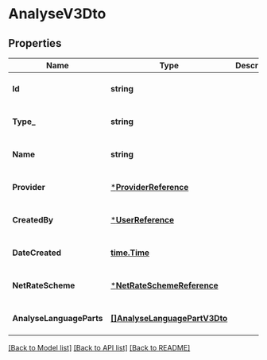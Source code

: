 # AnalyseV3Dto

## Properties
Name | Type | Description | Notes
------------ | ------------- | ------------- | -------------
**Id** | **string** |  | [optional] [default to null]
**Type_** | **string** |  | [optional] [default to null]
**Name** | **string** |  | [optional] [default to null]
**Provider** | [***ProviderReference**](ProviderReference.md) |  | [optional] [default to null]
**CreatedBy** | [***UserReference**](UserReference.md) |  | [optional] [default to null]
**DateCreated** | [**time.Time**](time.Time.md) |  | [optional] [default to null]
**NetRateScheme** | [***NetRateSchemeReference**](NetRateSchemeReference.md) |  | [optional] [default to null]
**AnalyseLanguageParts** | [**[]AnalyseLanguagePartV3Dto**](AnalyseLanguagePartV3Dto.md) |  | [optional] [default to null]

[[Back to Model list]](../README.md#documentation-for-models) [[Back to API list]](../README.md#documentation-for-api-endpoints) [[Back to README]](../README.md)


